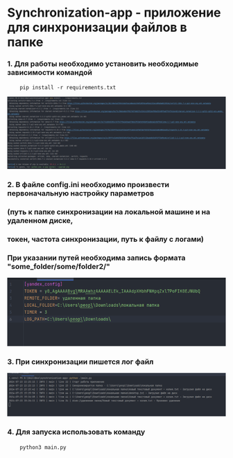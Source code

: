 # Synchronization-app - приложение для синхронизации файлов в папке


### 1. Для работы необходимо установить необходимые зависимости командой 
        pip install -r requirements.txt
![img.png](img.png)
### 2. В файле config.ini необходимо произвести первоначальную настройку параметров
### (путь к папке синхронизации на локальной машине и на удаленном диске, 
### токен, частота синхронизации, путь к файлу с логами) 
### При указании путей необходима запись формата "some_folder/some/folder2/"
![img_1.png](img_1.png)

### 3. При синхронизации пишется лог файл
![img_2.png](img_2.png)
### 4. Для запуска использовать команду 
        python3 main.py




